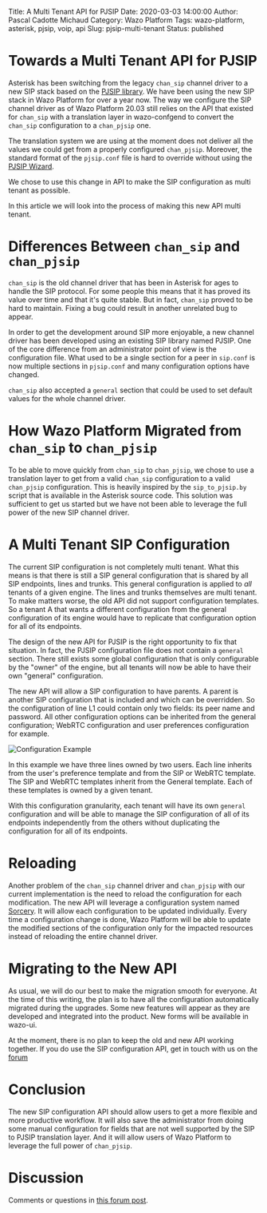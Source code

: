 Title: A Multi Tenant API for PJSIP
Date: 2020-03-03 14:00:00
Author: Pascal Cadotte Michaud
Category: Wazo Platform
Tags: wazo-platform, asterisk, pjsip, voip, api
Slug: pjsip-multi-tenant
Status: published

# Towards a Multi Tenant API for PJSIP

Asterisk has been switching from the legacy `chan_sip` channel driver to a new SIP
stack based on the [PJSIP library](https://www.pjsip.org/). We have been using
the new SIP stack in Wazo Platform for over a year now. The way we configure the
SIP channel driver as of Wazo Platform 20.03 still relies on the API that existed for
`chan_sip` with a translation layer in wazo-confgend to convert the `chan_sip`
configuration to a `chan_pjsip` one.

The translation system we are using at the moment does not deliver all the
values we could get from a properly configured `chan_pjsip`. Moreover, the
standard format of the `pjsip.conf` file is hard to override without using the
[PJSIP Wizard](https://wiki.asterisk.org/wiki/display/AST/PJSIP+Configuration+Wizard).

We chose to use this change in API to make the SIP configuration as multi tenant
as possible.

In this article we will look into the process of making this new API multi
tenant.


# Differences Between `chan_sip` and `chan_pjsip`

`chan_sip` is the old channel driver that has been in Asterisk for ages to handle
the SIP protocol. For some people this means that it has proved its value over
time and that it's quite stable. But in fact, `chan_sip` proved to be hard to
maintain. Fixing a bug could result in another unrelated bug to appear.

In order to get the development around SIP more enjoyable, a new channel driver
has been developed using an existing SIP library named PJSIP. One of the core
difference from an administrator point of view is the configuration file. What
used to be a single section for a peer in `sip.conf` is now multiple sections in
`pjsip.conf` and many configuration options have changed.

`chan_sip` also accepted a `general` section that could be used to set default
values for the whole channel driver.


# How Wazo Platform Migrated from `chan_sip` to `chan_pjsip`

To be able to move quickly from `chan_sip` to `chan_pjsip`, we chose to use a
translation layer to get from a valid `chan_sip` configuration to a valid
`chan_pjsip` configuration. This is heavily inspired by the `sip_to_pjsip.by`
script that is available in the Asterisk source code. This solution was
sufficient to get us started but we have not been able to leverage the full
power of the new SIP channel driver.


# A Multi Tenant SIP Configuration

The current SIP configuration is not completely multi tenant. What this means is
that there is still a SIP general configuration that is shared by all SIP
endpoints, lines and trunks. This general configuration is applied to *all*
tenants of a given engine. The lines and trunks themselves are multi tenant. To
make matters worse, the old API did not support configuration templates. So a
tenant A that wants a different configuration from the general configuration of
its engine would have to replicate that configuration option for all of its
endpoints.

The design of the new API for PJSIP is the right opportunity to fix that
situation. In fact, the PJSIP configuration file does not contain a `general`
section. There still exists some global configuration that is only configurable
by the "owner" of the engine, but all tenants will now be able to have their own
"general" configuration.

The new API will allow a SIP configuration to have parents. A parent is another
SIP configuration that is included and which can be overridden. So the
configuration of line L1 could contain only two fields: its peer name and
password. All other configuration options can be inherited from the general
configuration; WebRTC configuration and user preferences configuration for
example.

![Configuration Example](../../images/blog/pjsip-multi-tenant/pjsip_template.png "Template Hierarchy Example")

In this example we have three lines owned by two users. Each line inherits from
the user's preference template and from the SIP or WebRTC template. The SIP and
WebRTC templates inherit from the General template. Each of these templates is
owned by a given tenant.

With this configuration granularity, each tenant will have its own `general`
configuration and will be able to manage the SIP configuration of all of its
endpoints independently from the others without duplicating the configuration
for all of its endpoints.


# Reloading

Another problem of the `chan_sip` channel driver and `chan_pjsip` with our current
implementation is the need to reload the configuration for each modification.
The new API will leverage a configuration system named
[Sorcery](https://wiki.asterisk.org/wiki/display/AST/Sorcery). It will allow
each configuration to be updated individually. Every time a configuration change
is done, Wazo Platform will be able to update the modified sections of the configuration
only for the impacted resources instead of reloading the entire channel driver.


# Migrating to the New API

As usual, we will do our best to make the migration smooth for everyone. At the
time of this writing, the plan is to have all the configuration automatically
migrated during the upgrades. Some new features will appear as they are
developed and integrated into the product. New forms will be available in
wazo-ui.

At the moment, there is no plan to keep the old and new API working together. If
you do use the SIP configuration API, get in touch with us on the
[forum](https://wazo-platform.discourse.group/t/blog-a-multi-tenant-api-for-pjsip/248)


# Conclusion

The new SIP configuration API should allow users to get a more flexible and more
productive workflow. It will also save the administrator from doing some manual
configuration for fields that are not well supported by the SIP to PJSIP
translation layer. And it will allow users of Wazo Platform to leverage the full
power of `chan_pjsip`.

# Discussion

Comments or questions in [this forum post](https://wazo-platform.discourse.group/t/blog-a-multi-tenant-api-for-pjsip/248).
